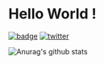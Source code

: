 # Hello World !

[![badge](https://img.shields.io/badge/build-passing-blue)](https://komi1230.github.io)
[![twitter](https://img.shields.io/twitter/follow/komi_edtr_1230?label=Follow%20me%20%21)](https://twitter.com/komi_edtr_1230)

![Anurag's github stats](https://github-readme-stats.vercel.app/api?username=komi1230&show_icons=true&theme=radical)
